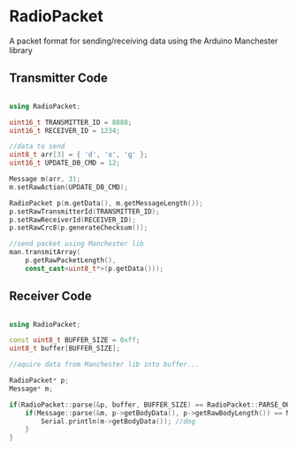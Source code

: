 # RadioPacket

A packet format for sending/receiving data using the Arduino Manchester library

## Transmitter Code

```cpp

using RadioPacket;

uint16_t TRANSMITTER_ID = 8888;
uint16_t RECEIVER_ID = 1234;

//data to send
uint8_t arr[3] = { 'd', 'o', 'g' };
uint16_t UPDATE_DB_CMD = 12;

Message m(arr, 3);
m.setRawAction(UPDATE_DB_CMD);

RadioPacket p(m.getData(), m.getMessageLength());
p.setRawTransmitterId(TRANSMITTER_ID);
p.setRawReceiverId(RECEIVER_ID);
p.setRawCrc8(p.generateChecksum());

//send packet using Manchester lib
man.transmitArray(
    p.getRawPacketLength(),
    const_cast<uint8_t*>(p.getData()));

```

## Receiver Code

```cpp

using RadioPacket;

const uint8_t BUFFER_SIZE = 0xff;
uint8_t buffer[BUFFER_SIZE];

//aquire data from Manchester lib into buffer...

RadioPacket* p;
Message* m;

if(RadioPacket::parse(&p, buffer, BUFFER_SIZE) == RadioPacket::PARSE_OK) {
    if(Message::parse(&m, p->getBodyData(), p->getRawBodyLength()) == Message::PARSE_OK) {
        Serial.println(m->getBodyData()); //dog
    }
}

```
